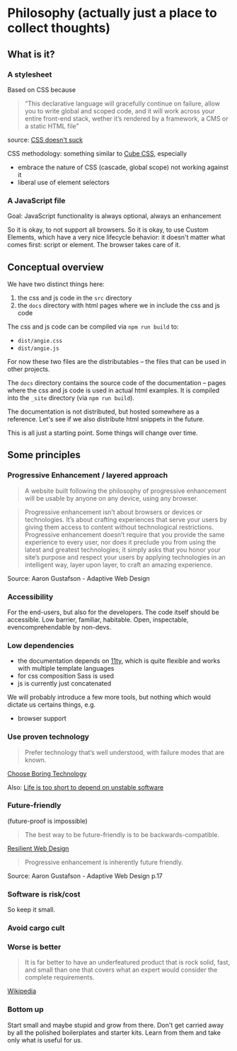 # Philosophy (actually just a place to collect thoughts)

## What is it?

### A stylesheet

Based on CSS because

> “This declarative language will gracefully continue on failure, allow you to write global and scoped code, and it will work across your entire front-end stack, wether it’s rendered by a framework, a CMS or a static HTML file”

source: [CSS doesn't suck](https://archive.hankchizljaw.com/wrote/css-doesnt-suck/)

CSS methodology: something similar to [Cube CSS](https://cube.fyi/#what-does-cube-css-stand-for), especially

- embrace the nature of CSS (cascade, global scope) not working against it
- liberal use of element selectors

### A JavaScript file

Goal: JavaScript functionality is always optional, always an enhancement

So it is okay, to not support all browsers. So it is okay, to use Custom Elements, which have a very nice lifecycle behavior: it doesn't matter what comes first: script or element. The browser takes care of it.

## Conceptual overview

We have two distinct things here:

1. the css and js code in the `src` directory
2. the `docs` directory with html pages where we in include the css and js code

The css and js code can be compiled via `npm run build` to:

- `dist/angie.css`
- `dist/angie.js`

For now these two files are the distributables – the files that can be used in other projects.

The `docs` directory contains the source code of the documentation – pages where the css and js code is used in actual html examples. It is compiled into the `_site` directory (via `npm run build`).

The documentation is not distributed, but hosted somewhere as a reference. Let's see if we also distribute html snippets in the future.

This is all just a starting point. Some things will change over time.

## Some principles

### Progressive Enhancement / layered approach

> A website built following the philosophy of progressive enhancement will be usable by anyone on any device, using any browser.

> Progressive enhancement isn’t about browsers or devices or technologies. It’s about crafting experiences that serve your users by giving them access to content without technological restrictions. Progressive enhancement doesn’t require that you provide the same experience to every user, nor does it preclude you from using the latest and greatest technologies; it simply asks that you honor your site’s purpose and respect your users by applying technologies in an intelligent way, layer upon layer, to craft an amazing experience.

Source: Aaron Gustafson - Adaptive Web Design

### Accessibility

For the end-users, but also for the developers. The code itself should be accessible. Low barrier, familiar, habitable. Open, inspectable, evencomprehendable by non-devs.

### Low dependencies

- the documentation depends on [11ty](https://www.11ty.dev/docs/), which is quite flexible and works with multiple template languages
- for css composition Sass is used
- js is currently just concatenated

We will probably introduce a few more tools, but nothing which would dictate us certains things, e.g.

- browser support

### Use proven technology

> Prefer technology that’s well understood, with failure modes that are known.

[Choose Boring Technology](https://boringtechnology.club/)

Also: [Life is too short to depend on unstable software](https://blog.sidebits.tech/life-is-too-short-to-depend-on-unstable-software/)

### Future-friendly

(future-proof is impossible)

> The best way to be future-friendly is to be backwards-compatible.

[Resilient Web Design](https://resilientwebdesign.com/)

> Progressive enhancement is inherently future friendly.

Source: Aaron Gustafson - Adaptive Web Design p.17

### Software is risk/cost

So keep it small.

### Avoid cargo cult

### Worse is better

> It is far better to have an underfeatured product that is rock solid, fast, and small than one that covers what an expert would consider the complete requirements.

[Wikipedia](https://en.wikipedia.org/wiki/Worse_is_better)

### Bottom up

Start small and maybe stupid and grow from there. Don't get carried away by all the polished boilerplates and starter kits. Learn from them and take only what is useful for us.
